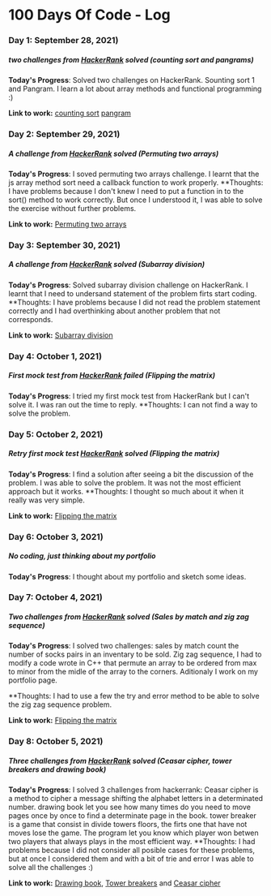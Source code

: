 # 100 Days Of Code - Log

### Day 1: September 28, 2021)
##### two challenges from [HackerRank](https://www.hackerrank.com/) solved (counting sort and pangrams)

**Today's Progress**: Solved two challenges on HackerRank. Sounting sort 1 and Pangram. I learn a lot about array methods and functional programming :)

**Link to work:** [counting sort](https://github.com/edwarhman/hackerrank-challenges/blob/main/counting-sort.js) [pangram](https://github.com/edwarhman/hackerrank-challenges/blob/main/pangrams.js)

### Day 2: September 29, 2021)
##### A challenge from [HackerRank](https://www.hackerrank.com/) solved (Permuting two arrays)

**Today's Progress**: I soved permuting two arrays challenge. I learnt that the js array method sort need a callback function to work properly.
**Thoughts: I have problems because I don't knew I need to put a function in to the sort() method to work correctly. But once I understood it, I was able to solve the exercise without further problems.

**Link to work:** [Permuting two arrays](https://github.com/edwarhman/hackerrank-challenges/blob/main/permuting-two-arrays.js)

### Day 3: September 30, 2021)
##### A challenge from [HackerRank](https://www.hackerrank.com/) solved (Subarray division)

**Today's Progress**: Solved subarray division challenge on HackerRank. I learnt that I need to undersand statement of the problem firts start coding.
**Thoughts: I have problems because I did not read the problem statement correctly and I had overthinking about another problem that not corresponds.

**Link to work:** [Subarray division](https://github.com/edwarhman/hackerrank-challenges/blob/main/subarray-division.js)

### Day 4: October 1, 2021)
##### First mock test from [HackerRank](https://www.hackerrank.com/) failed (Flipping the matrix)

**Today's Progress**: I tried my first mock test from HackerRank but I can't solve it. I was ran out the time to reply.
**Thoughts: I can not find a way to solve the problem.

### Day 5: October 2, 2021)
##### Retry first mock test [HackerRank](https://www.hackerrank.com/) solved (Flipping the matrix)

**Today's Progress**: I find a solution after seeing a bit the discussion of the problem. I was able to solve the problem. It was not the most efficient approach but it works.
**Thoughts: I thought so much about it when it really was very simple.

**Link to work:** [Flipping the matrix](https://github.com/edwarhman/hackerrank-challenges/blob/main/flipping-the-matrix.js)

### Day 6: October 3, 2021)
##### No coding, just thinking about my portfolio

**Today's Progress**: I thought about my portfolio and sketch some ideas.

### Day 7: October 4, 2021)
##### Two challenges from [HackerRank](https://www.hackerrank.com/) solved (Sales by match and zig zag sequence)

**Today's Progress**: I solved two challenges: sales by match count the number of socks pairs in an inventary to be sold. Zig zag sequence, I had to modify a code wrote in C++ that permute an array to be ordered from max to minor from the midle of the array to the corners. Aditionaly I work on my portfolio page.

**Thoughts: I had to use a few the try and error method to be able to solve the zig zag sequence problem.

**Link to work:** [Flipping the matrix](https://github.com/edwarhman/hackerrank-challenges/blob/main/sales-by-match.js)

### Day 8: October 5, 2021)
##### Three challenges from [HackerRank](https://www.hackerrank.com/) solved (Ceasar cipher, tower breakers and drawing book)

**Today's Progress**: I solved 3 challenges from hackerrank: Ceasar cipher is a method to cipher a message shifting the alphabet letters in a determinated number. drawing book let you see how many times do you need to move pages once by once to find a determinate page in the book. tower breaker is a game that consist in divide towers floors, the firts one that have not moves lose the game. The program let you know which player won betwen two players that always plays in the most efficient way.
**Thoughts: I had problems because I did not consider all posible cases for these problems, but at once I considered them and with a bit of trie and error I was able to solve all the challenges :)

**Link to work:** [Drawing book](https://github.com/edwarhman/hackerrank-challenges/blob/main/drawing-book.js), [Tower breakers](https://github.com/edwarhman/hackerrank-challenges/blob/main/tower-breakers.js) and [Ceasar cipher](https://github.com/edwarhman/hackerrank-challenges/blob/main/ceasar-cipher.js)

